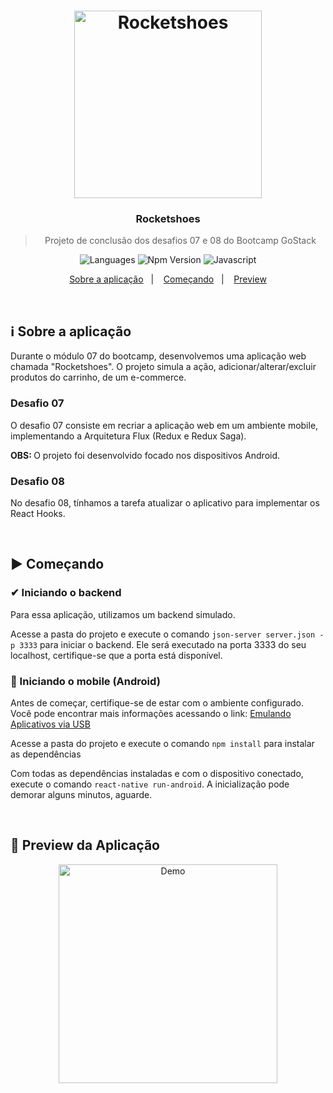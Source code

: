 <h1 align="center">
  <image src="https://github.com/lucasiori/gostack2020-desafio07/blob/master/.github/rocketshoes.png" alt="Rocketshoes" width="300" />
</h1>

<h3 align="center">
  Rocketshoes
</h3>

<blockquote align="center">Projeto de conclusão dos desafios 07 e 08 do Bootcamp GoStack</blockquote>

<p align="center">
  <img alt="Languages" src="https://img.shields.io/github/languages/count/lucasiori/gostack2020-desafio07">
   <img alt="Npm Version" src="https://img.shields.io/npm/v/npm?color=brightgreen">
  <img alt="Javascript" src="https://img.shields.io/github/languages/top/lucasiori/gostack2020-desafio07?color=brightgreen">
</p>

<p align="center">
  <a href="#sobre-aplicacao">Sobre a aplicação</a>&nbsp;&nbsp;&nbsp;|&nbsp;&nbsp;&nbsp;
  <a href="#comecando">Começando</a>&nbsp;&nbsp;&nbsp;|&nbsp;&nbsp;&nbsp;
  <a href="#preview">Preview</a>
</p>

<br />

<h2 id="sobre-aplicacao">ℹ Sobre a aplicação</h2>
<p>Durante o módulo 07 do bootcamp, desenvolvemos uma aplicação web chamada "Rocketshoes". O projeto simula a ação, adicionar/alterar/excluir 
produtos do carrinho, de um e-commerce.</p>
<p>
  <h3>Desafio 07</h3>
  <p>O desafio 07 consiste em recriar a aplicação web em um ambiente mobile, implementando a Arquitetura Flux (Redux e Redux Saga).</p>
  <p><strong>OBS: </strong>O projeto foi desenvolvido focado nos dispositivos Android.</p>
</p>
<p>
  <h3>Desafio 08</h3>
  <p>No desafio 08, tínhamos a tarefa atualizar o aplicativo para implementar os React Hooks.</p>
</p>

<br /> 

<h2 id="comecando">▶ Começando</h2>

<h3>✔ Iniciando o backend</h3>
<p>Para essa aplicação, utilizamos um backend simulado.</p>
<p>Acesse a pasta do projeto e execute o comando <code>json-server server.json -p 3333</code> para iniciar o backend. 
Ele será executado na porta 3333 do seu localhost, certifique-se que a porta está disponível.</p>

<h3>📱 Iniciando o mobile (Android)</h3>
<p>Antes de começar, certifique-se de estar com o ambiente configurado. Você pode encontrar mais informações acessando
o link: <a href="https://docs.rocketseat.dev/ambiente-react-native/usb/android">Emulando Aplicativos via USB</a></p>
<p>Acesse a pasta do projeto e execute o comando <code>npm install</code> para instalar as dependências</p>
<p>Com todas as dependências instaladas e com o dispositivo conectado, execute o comando <code>react-native run-android</code>.
A inicialização pode demorar alguns minutos, aguarde.</p>

<br />

<h2 id="preview">👀 Preview da Aplicação</h2>

<p align="center">
  <image src="https://github.com/lucasiori/gostack2020-desafio07/blob/master/.github/demo.gif" alt="Demo" width="350" />
</p>

